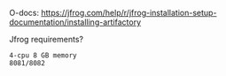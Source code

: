 O-docs: https://jfrog.com/help/r/jfrog-installation-setup-documentation/installing-artifactory  

Jfrog requirements?
```
4-cpu 8 GB memory
8081/8082
```
